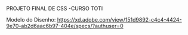 PROJETO FINAL DE CSS -CURSO TOTI

Modelo do Disenho:
https://xd.adobe.com/view/151d9892-c4c4-4424-9e70-ab2d6aac6b97-404e/specs/?authuser=0


